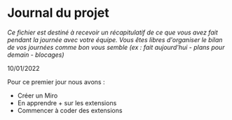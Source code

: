 # Journal du projet

*Ce fichier est destiné à recevoir un récapitulatif de ce que vous avez fait pendant la journée avec votre équipe. Vous êtes libres d'organiser le bilan de vos journées comme bon vous semble (ex : fait aujourd'hui - plans pour demain - blocages)*

10/01/2022

Pour ce premier jour nous avons :
- Créer un Miro
- En apprendre + sur les extensions 
- Commencer à coder des extensions 